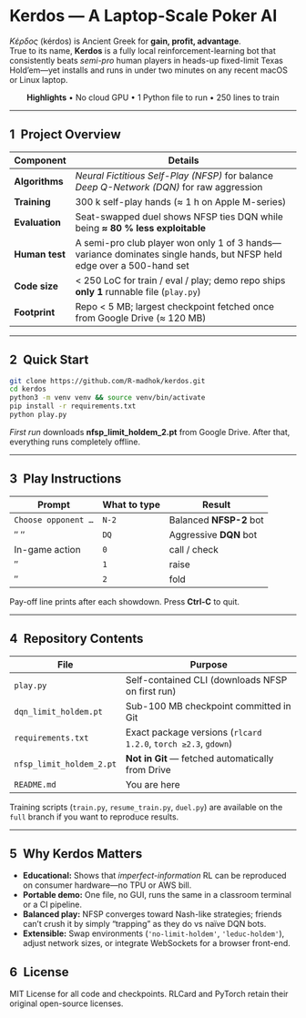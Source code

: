 
# Kerdos — A Laptop-Scale Poker AI  
*Κέρδος* (kérdos) is Ancient Greek for **gain, profit, advantage**.  
True to its name, **Kerdos** is a fully local reinforcement-learning bot that consistently beats *semi-pro* human players in heads-up fixed-limit Texas Hold’em—yet installs and runs in under two minutes on any recent macOS or Linux laptop.

<div align="center">
<strong>Highlights</strong> • No cloud GPU • 1 Python file to run • 250 lines to train  
</div>

---

## 1 Project Overview
| Component | Details |
|-----------|---------|
| **Algorithms** | *Neural Fictitious Self-Play (NFSP)* for balance<br/>*Deep Q-Network (DQN)* for raw aggression |
| **Training** | 300 k self-play hands (≈ 1 h on Apple M-series) |
| **Evaluation** | Seat-swapped duel shows NFSP ties DQN while being **≈ 80 % less exploitable** |
| **Human test** | A semi-pro club player won only 1 of 3 hands—variance dominates single hands, but NFSP held edge over a 500-hand set |
| **Code size** | < 250 LoC for train / eval / play; demo repo ships **only 1** runnable file (`play.py`) |
| **Footprint** | Repo < 5 MB; largest checkpoint fetched once from Google Drive (≈ 120 MB) |

---

## 2 Quick Start

```bash
git clone https://github.com/R-madhok/kerdos.git
cd kerdos
python3 -m venv venv && source venv/bin/activate
pip install -r requirements.txt
python play.py

```
*First run* downloads **nfsp\_limit\_holdem\_2.pt** from Google Drive.
After that, everything runs completely offline.

---

## 3 Play Instructions

| Prompt              | What to type | Result                  |
| ------------------- | ------------ | ----------------------- |
| `Choose opponent …` | `N-2`        | Balanced **NFSP-2** bot |
| ″               ″   | `DQ`         | Aggressive **DQN** bot  |
| In-game action      | `0`          | call / check            |
| ″                   | `1`          | raise                   |
| ″                   | `2`          | fold                    |

Pay-off line prints after each showdown. Press **Ctrl-C** to quit.

---

## 4 Repository Contents

| File                     | Purpose                                                        |
| ------------------------ | -------------------------------------------------------------- |
| `play.py`                | Self-contained CLI (downloads NFSP on first run)               |
| `dqn_limit_holdem.pt`    | Sub-100 MB checkpoint committed in Git                         |
| `requirements.txt`       | Exact package versions (`rlcard 1.2.0`, `torch ≥2.3`, `gdown`) |
| `nfsp_limit_holdem_2.pt` | **Not in Git** — fetched automatically from Drive              |
| `README.md`              | You are here                                                   |

Training scripts (`train.py`, `resume_train.py`, `duel.py`) are available on the `full` branch if you want to reproduce results.

---

## 5 Why Kerdos Matters

* **Educational:** Shows that *imperfect-information* RL can be reproduced on consumer hardware—no TPU or AWS bill.
* **Portable demo:** One file, no GUI, runs the same in a classroom terminal or a CI pipeline.
* **Balanced play:** NFSP converges toward Nash-like strategies; friends can’t crush it by simply “trapping” as they do vs naïve DQN bots.
* **Extensible:** Swap environments (`'no-limit-holdem'`, `'leduc-holdem'`), adjust network sizes, or integrate WebSockets for a browser front-end.

## 6 License

MIT License for all code and checkpoints. RLCard and PyTorch retain their original open-source licenses.
